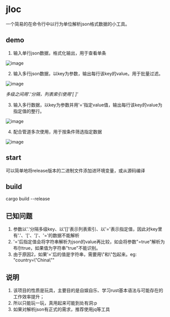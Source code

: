 # jloc

一个简易的在命令行中以行为单位解析json格式数据的小工具。

## demo

1. 输入单行json数据，格式化输出，用于查看单条

![image](https://github.com/Shikai-Jin/jloc/blob/main/readme_gif/1.gif)



2. 输入多行json数据，以key为参数，输出每行该key的value。用于批量过滤。

![image](https://github.com/Shikai-Jin/jloc/blob/main/readme_gif/2.gif)

_多级之间用'.'分隔，列表索引使用'[ ]'_



3. 输入多行数据，以key为参数并用'='指定value值，输出每行该key的value为指定值的整行。

![image](https://github.com/Shikai-Jin/jloc/blob/main/readme_gif/3.gif)



4. 配合管道多次使用，用于按条件筛选指定数据

![image](https://github.com/Shikai-Jin/jloc/blob/main/readme_gif/4.gif)



## start

可以简单地将release版本的二进制文件添加进环境变量，或从源码编译



## build

cargo build --release



## 已知问题

1. 参数以'.'分隔多级key、以'[]'表示列表索引、以'='表示指定值，因此对key里有'.'、'['、']'、'='的数据不能解析
2. '='后指定值会将字符串解析为json的value再比较，如会将参数"=true"解析为布尔true，如果值为字符串"true"不能识别。
3. 由于原因2，如果'='后的值是字符串，需要用\\"和\\"包起来。eg: "country=\\"China\\""



## 说明

1. 该项目的性质是玩具，主要目的是自娱自乐、学习rust基本语法与可能存在的工作效率提升；
2. 所以只能玩一玩，真用起来可能到处有洞:p
3. 如果对解析json有正式的需求，推荐使用jq等工具
